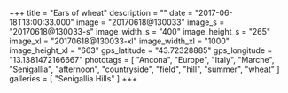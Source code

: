+++
title = "Ears of wheat"
description = ""
date = "2017-06-18T13:00:33.000"
image = "20170618@130033"
image_s = "20170618@130033-s"
image_width_s = "400"
image_height_s = "265"
image_xl = "20170618@130033-xl"
image_width_xl = "1000"
image_height_xl = "663"
gps_latitude = "43.72328885"
gps_longitude = "13.1381472166667"
phototags = [ "Ancona", "Europe", "Italy", "Marche", "Senigallia", "afternoon", "countryside", "field", "hill", "summer", "wheat" ]
galleries = [ "Senigallia Hills" ]
+++
